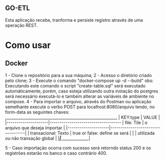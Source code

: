 ## GO-ETL

Esta aplicação recebe, tranforma e persiste registro através de uma operação REST.

# Como usar 

## Docker

1 - Clone o repositório para a sua máquina;
2 - Acesso o diretório criado pelo clone;
3 - Execute o comando "docker-compose up -d --build"
    obs: Executando este comando o script "create-table.sql" será executado automáticamente, porém,
        caso esteja utilizando outra instação do postgres será necessário executá-lo e também alterar as variáveis de ambiente no compose. 
4 - Para importar o arquivo, através do Postman ou aplicação semelhante execute o verbo POST para localhost:8080/arquivo tendo, no form-data as seguintes chaves:
     _________________________________________________________
    |      KEY:type       |          VALUE                    |
    |---------------------|------------------------------------
    |      file: Tile     | o arquivo que deseja importar     | 
    |---------------------|-----------------------------------|
    | transacional: Texto | true or false: define se será     |
    |                     | utilizada ou não transação global |
    |_____________________|___________________________________|

5 - Caso importação ocorra com sucesso será retorndo status 200 e os registrões estarão no banco e caso contrário 400.


